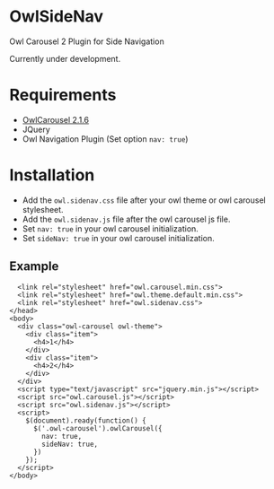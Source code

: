 # OwlSideNav
Owl Carousel 2 Plugin for Side Navigation 

Currently under development.

# Requirements
- [OwlCarousel 2.1.6](http://www.owlcarousel.owlgraphic.com/)
- JQuery
- Owl Navigation Plugin (Set option `nav: true`)

# Installation
- Add the `owl.sidenav.css` file after your owl theme or owl carousel stylesheet.
- Add the `owl.sidenav.js` file after the owl carousel js file.
- Set `nav: true` in your owl carousel initialization.
- Set `sideNav: true` in your owl carousel initialization.

## Example

```
  <link rel="stylesheet" href="owl.carousel.min.css">
  <link rel="stylesheet" href="owl.theme.default.min.css">
  <link rel="stylesheet" href="owl.sidenav.css">
</head>
<body>
  <div class="owl-carousel owl-theme">
    <div class="item">
      <h4>1</h4>
    </div>
    <div class="item">
      <h4>2</h4>
    </div>
  </div>
  <script type="text/javascript" src="jquery.min.js"></script>
  <script src="owl.carousel.js"></script>
  <script src="owl.sidenav.js"></script>
  <script>
    $(document).ready(function() {
      $('.owl-carousel').owlCarousel({
        nav: true,
        sideNav: true,
      })
    });
  </script>
</body>
```
